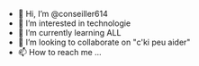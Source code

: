 - 👋 Hi, I’m @conseiller614
- 👀 I’m interested in technologie
- 🌱 I’m currently learning ALL 
- 💞️ I’m looking to collaborate on "c'ki peu aider"
- 📫 How to reach me ...

<!---
conseiller614/conseiller614 is a ✨ special ✨ repository because its `README.md` (this file) appears on your GitHub profile.
You can click the Preview link to take a look at your changes.
--->
